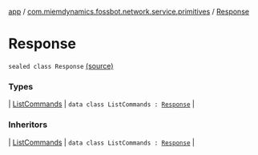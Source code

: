 [app](../../index.md) / [com.miemdynamics.fossbot.network.service.primitives](../index.md) / [Response](./index.md)

# Response

`sealed class Response` [(source)](https://github.com/binyot/fossbot/tree/master/app/src/main/java/com/miemdynamics/fossbot/network/service/primitives/response.kt#L9)

### Types

| [ListCommands](-list-commands/index.md) | `data class ListCommands : `[`Response`](./index.md) |

### Inheritors

| [ListCommands](-list-commands/index.md) | `data class ListCommands : `[`Response`](./index.md) |

